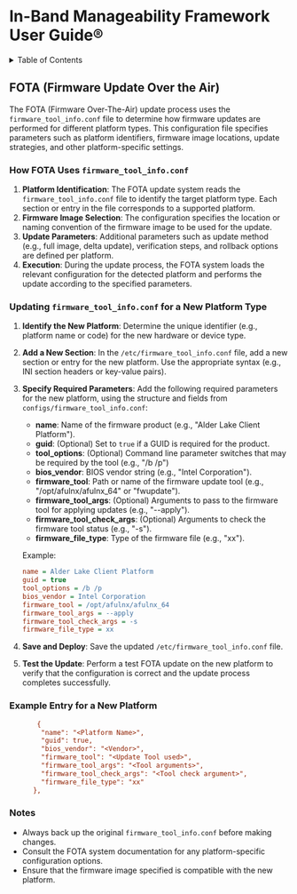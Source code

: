 
<!---
  SPDX-FileCopyrightText: (C) 2025 Intel Corporation
  SPDX-License-Identifier: Apache-2.0
-->

<!--
    Section: Filepath Reference

    This section provides the file path for the In-Band Manageability User Guide markdown file.
    It is intended to help users and developers quickly locate the documentation source within the project directory structure.

    Usage:
    - Reference this section when searching for the user guide file.
    - Useful for onboarding, documentation maintenance, and navigation within the repository.
-->
# In-Band Manageability Framework User Guide&reg;

<details>
<summary>Table of Contents</summary>

1. [FOTA (Firmware Update Over the Air)](#fota-firmware-update-over-the-air)
    1. [How FOTA Uses `firmware_tool_info.conf`](#how-fota-uses-firmware_tool_infoconf)
    2. [Updating `firmware_tool_info.conf` for a New Platform Type](#updating-firmware_tool_infoconf-for-a-new-platform-type)
    3. [Example Entry for a New Platform](#example-entry-for-a-new-platform)
    4. [Notes](#notes)

</details>

## FOTA (Firmware Update Over the Air)

The FOTA (Firmware Over-The-Air) update process uses the `firmware_tool_info.conf` file to determine how firmware updates are performed for different platform types. This configuration file specifies parameters such as platform identifiers, firmware image locations, update strategies, and other platform-specific settings.

### How FOTA Uses `firmware_tool_info.conf`

1. **Platform Identification**: The FOTA update system reads the `firmware_tool_info.conf` file to identify the target platform type. Each section or entry in the file corresponds to a supported platform.
2. **Firmware Image Selection**: The configuration specifies the location or naming convention of the firmware image to be used for the update.
3. **Update Parameters**: Additional parameters such as update method (e.g., full image, delta update), verification steps, and rollback options are defined per platform.
4. **Execution**: During the update process, the FOTA system loads the relevant configuration for the detected platform and performs the update according to the specified parameters.

### Updating `firmware_tool_info.conf` for a New Platform Type

1. **Identify the New Platform**: Determine the unique identifier (e.g., platform name or code) for the new hardware or device type.
2. **Add a New Section**: In the `/etc/firmware_tool_info.conf` file, add a new section or entry for the new platform. Use the appropriate syntax (e.g., INI section headers or key-value pairs).
3. **Specify Required Parameters**:
Add the following required parameters for the new platform, using the structure and fields from `configs/firmware_tool_info.conf`:

    * **name**: Name of the firmware product (e.g., "Alder Lake Client Platform").
    * **guid**: (Optional) Set to `true` if a GUID is required for the product.
    * **tool_options**: (Optional) Command line parameter switches that may be required by the tool (e.g., "/b /p")
    * **bios_vendor**: BIOS vendor string (e.g., "Intel Corporation").
    * **firmware_tool**: Path or name of the firmware update tool (e.g., "/opt/afulnx/afulnx_64" or "fwupdate").
    * **firmware_tool_args**: (Optional) Arguments to pass to the firmware tool for applying updates (e.g., "--apply").
    * **firmware_tool_check_args**: (Optional) Arguments to check the firmware tool status (e.g., "-s").
    * **firmware_file_type**: Type of the firmware file (e.g., "xx").

    Example:

    ```ini
    name = Alder Lake Client Platform
    guid = true
    tool_options = /b /p
    bios_vendor = Intel Corporation
    firmware_tool = /opt/afulnx/afulnx_64
    firmware_tool_args = --apply
    firmware_tool_check_args = -s
    firmware_file_type = xx
    ```

4. **Save and Deploy**: Save the updated `/etc/firmware_tool_info.conf` file.
5. **Test the Update**: Perform a test FOTA update on the new platform to verify that the configuration is correct and the update process completes successfully.

### Example Entry for a New Platform

```ini
       {
        "name": "<Platform Name>",
        "guid": true,
        "bios_vendor": "<Vendor>",
        "firmware_tool": "<Update Tool used>",
        "firmware_tool_args": "<Tool arguments>",
        "firmware_tool_check_args": "<Tool check argument>",
        "firmware_file_type": "xx"
      },
```

### Notes

* Always back up the original `firmware_tool_info.conf` before making changes.
* Consult the FOTA system documentation for any platform-specific configuration options.
* Ensure that the firmware image specified is compatible with the new platform.
